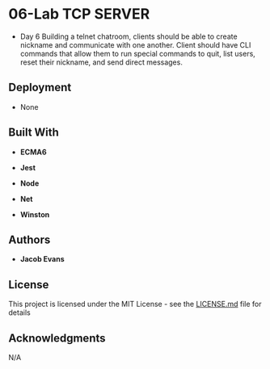 # 06-Lab TCP SERVER

* Day 6
 Building a telnet chatroom, clients should be able to create nickname and communicate with one another. Client should have CLI commands that allow them to run special commands to quit, list users, reset their nickname, and send direct messages.
<!-- 
In your README.md describe the exported values of each module you have defined. Every function description should include it's arity (expected number of parameters), the expected data for each parameter (data-type and limitations), and it's behavior (for both valid and invalid use). Feel free to write any additional information in your README.md.

Also write documention for starting your server and connection using telnet. Write documentation for the chat room usage. -->
## Deployment

* None

## Built With
* **ECMA6**

* **Jest**

* **Node**

* **Net** 

* **Winston**

## Authors

* **Jacob Evans**

## License

This project is licensed under the MIT License - see the [LICENSE.md](LICENSE.md) file for details

## Acknowledgments

N/A